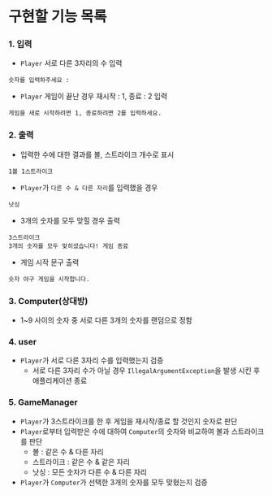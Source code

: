 # 구현할 기능 목록

### 1. 입력
* `Player` 서로 다른 3자리의 수 입력
```
숫자를 입력하주세요 : 
```
* `Player` 게임이 끝난 경우 재시작 : 1, 종료 : 2 입력
```
게임을 새로 시작하려면 1, 종료하려면 2를 입력하세요.
```

### 2. 출력
* 입력한 수에 대한 결과를 볼, 스트라이크 개수로 표시
```
1볼 1스트라이크
```
* `Player`가 `다른 수 & 다른 자리`를 입력했을 경우
```
낫싱
```
* 3개의 숫자를 모두 맞힐 경우 출력
```
3스트라이크
3개의 숫자를 모두 맞히셨습니다! 게임 종료
```
* 게임 시작 문구 출력
```
숫자 야구 게임을 시작합니다.
```

### 3. Computer(상대방)
* 1~9 사이의 숫자 중 서로 다른 3개의 숫자를 랜덤으로 정함

### 4. user
* `Player`가 서로 다른 3자리 수를 입력했는지 검증
  * 서로 다른 3자리 수가 아닐 경우 `IllegalArgumentException`을 발생 시킨 후 애플리케이션 종료

### 5. GameManager
* `Player`가 3스트라이크를 한 후 게임을 재시작/종료 할 것인지 숫자로 판단
* `Player`로부터 입력받은 수에 대하여 `Computer`의 숫자와 비교하여 볼과 스트라이크를 판단
  * 볼 : 같은 수 & 다른 자리
  * 스트라이크 : 같은 수 & 같은 자리
  * 낫싱 : 모든 숫자가 다른 수 & 다른 자리
* `Player`가 `Computer`가 선택한 3개의 숫자를 모두 맞혔는지 검증


